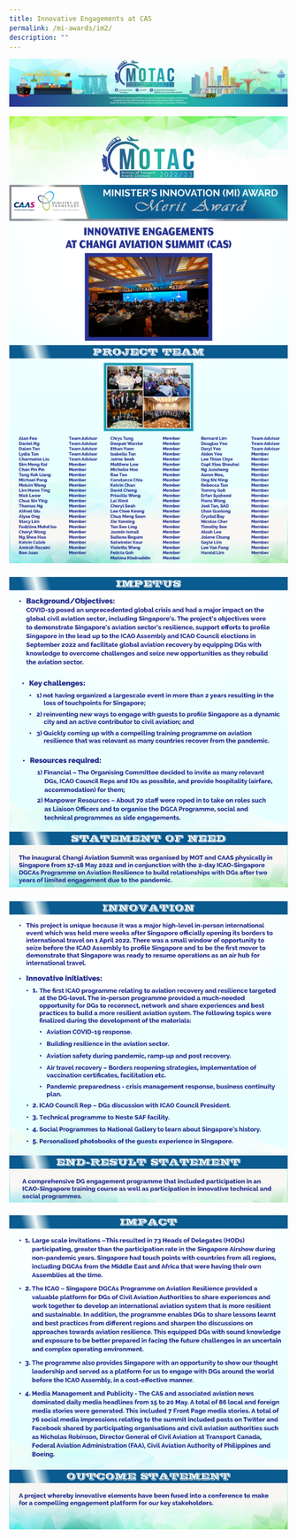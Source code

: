 ```yaml
---
title: Innovative Engagements at CAS
permalink: /mi-awards/im2/
description: ""
---
```

![](/images/hero.png)

![](/images/MI/IM2/e-Panel_iM2_v01_Individual%20Award%20Contents%201.png)

![](/images/MI/IM2/e-Panel_iM2_v01_Individual%20Award%20Contents%202.png)

![](/images/MI/IM2/e-Panel_iM2_v01_Individual%20Award%20Contents%203.png)

![](/images/MI/IM2/e-Panel_iM2_v01_Individual%20Award%20Contents%204.png)